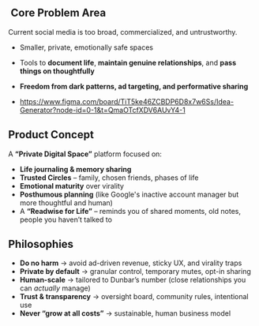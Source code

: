 

##  **Core Problem Area**

Current social media is too broad, commercialized, and untrustworthy.

- Smaller, private, emotionally safe spaces
- Tools to **document life**, **maintain genuine relationships**, and **pass things on thoughtfully**
- **Freedom from dark patterns, ad targeting, and performative sharing**


- https://www.figma.com/board/TiT5ke46ZCBDP6D8x7w6Ss/Idea-Generator?node-id=0-1&t=QmaOTcfXDV6AUvY4-1


## Product Concept


A **“Private Digital Space”** platform focused on:

- **Life journaling & memory sharing**
- **Trusted Circles** – family, chosen friends, phases of life
- **Emotional maturity** over virality
- **Posthumous planning** (like Google's inactive account manager but more thoughtful and human)
- A **“Readwise for Life”** – reminds you of shared moments, old notes, people you haven’t talked to


 ## Philosophies


- **Do no harm** → avoid ad-driven revenue, sticky UX, and virality traps
- **Private by default** → granular control, temporary mutes, opt-in sharing
- **Human-scale** → tailored to Dunbar’s number (close relationships you can *actually* manage)
- **Trust & transparency** → oversight board, community rules, intentional use
- **Never “grow at all costs”** → sustainable, human business model


